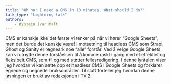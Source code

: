 ```yaml
---
title: "Oh no! I need a CMS in 10 minutes. What should I do?"
talk_type: "Lightning talk"
authors:
    - Øystein Ivar Malt
---
```

CMS er kanskje ikke det første vi tenker på når vi hører “Google Sheets”, men det burde det kanskje være! I motsetning til headless CMS som Strapi, Ghost og Sanity er regneark noe “alle” forstår. Ved å velge Google Sheets kan vi utnytte denne forståelsen til å komme raskt i gang med et effektivt og fleksibelt CMS, som til og med støtter fellesredigering. I denne lyntalen viser jeg hvordan vi kan sette opp et headless CMS i Google Sheets og forklarer egnede og uegnede bruksområder. Til slutt forteller jeg hvordan denne løsningen er brukt av redaksjonen i TV 2.
